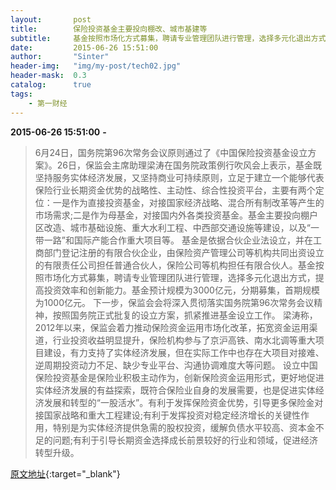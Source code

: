 ```yaml
---
layout:       post
title:        保险投资基金主要投向棚改、城市基建等
subtitle:     基金按照市场化方式募集，聘请专业管理团队进行管理，选择多元化退出方式，提高投资效率和创新能力。基金预计规模为3000亿元，分期募集，首期规模为1000亿元。
date:         2015-06-26 15:51:00
author:       "Sinter"
header-img:   "img/my-post/tech02.jpg"
header-mask:  0.3
catalog:      true
tags:
    - 第一财经
---
```


**2015-06-26 15:51:00**  **-**

> 6月24日，国务院第96次常务会议原则通过了《中国保险投资基金设立方案》。26日，保监会主席助理梁涛在国务院政策例行吹风会上表示，基金既坚持服务实体经济发展，又坚持商业可持续原则，立足于建立一个能够代表保险行业长期资金优势的战略性、主动性、综合性投资平台，主要有两个定位：一是作为直接投资基金，对接国家经济战略、混合所有制改革等产生的市场需求;二是作为母基金，对接国内外各类投资基金。基金主要投向棚户区改造、城市基础设施、重大水利工程、中西部交通设施等建设，以及“一带一路”和国际产能合作重大项目等。
基金是依据合伙企业法设立，并在工商部门登记注册的有限合伙企业，由保险资产管理公司等机构共同出资设立的有限责任公司担任普通合伙人，保险公司等机构担任有限合伙人。基金按照市场化方式募集，聘请专业管理团队进行管理，选择多元化退出方式，提高投资效率和创新能力。基金预计规模为3000亿元，分期募集，首期规模为1000亿元。
下一步，保监会会将深入贯彻落实国务院第96次常务会议精神，按照国务院正式批复的设立方案，抓紧推进基金设立工作。
梁涛称，2012年以来，保监会着力推动保险资金运用市场化改革，拓宽资金运用渠道，行业投资收益明显提升，保险机构参与了京沪高铁、南水北调等重大项目建设，有力支持了实体经济发展，但在实际工作中也存在大项目对接难、逆周期投资动力不足、缺少专业平台、沟通协调难度大等问题。
设立中国保险投资基金是保险业积极主动作为，创新保险资金运用形式，更好地促进实体经济发展的有益探索，既符合保险业自身的发展需要，也是促进实体经济发展和转型的“一股活水”。有利于发挥保险资金优势，引导更多保险金对接国家战略和重大工程建设;有利于发挥投资对稳定经济增长的关键性作用，特别是为实体经济提供急需的股权投资，缓解负债水平较高、资本金不足的问题;有利于引导长期资金选择成长前景较好的行业和领域，促进经济转型升级。
 


[原文地址](http://www.yicai.com/news/4637685.html){:target="_blank"}


